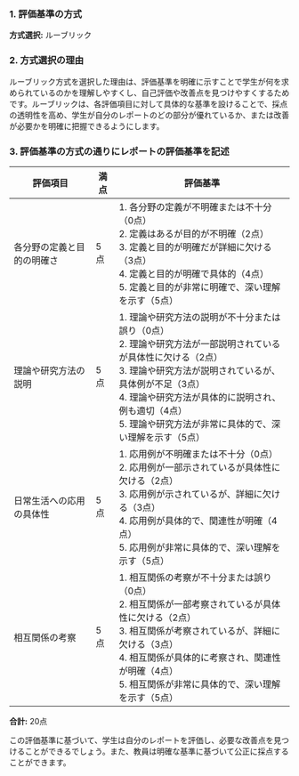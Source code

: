 ### 1. 評価基準の方式
**方式選択:** ルーブリック

### 2. 方式選択の理由
ルーブリック方式を選択した理由は、評価基準を明確に示すことで学生が何を求められているのかを理解しやすくし、自己評価や改善点を見つけやすくするためです。ルーブリックは、各評価項目に対して具体的な基準を設けることで、採点の透明性を高め、学生が自分のレポートのどの部分が優れているか、または改善が必要かを明確に把握できるようにします。

### 3. 評価基準の方式の通りにレポートの評価基準を記述

| 評価項目                     | 満点 | 評価基準                                                                                     |
|------------------------------|------|----------------------------------------------------------------------------------------------|
| 各分野の定義と目的の明確さ | 5点  | 1. 各分野の定義が不明確または不十分（0点）<br>2. 定義はあるが目的が不明確（2点）<br>3. 定義と目的が明確だが詳細に欠ける（3点）<br>4. 定義と目的が明確で具体的（4点）<br>5. 定義と目的が非常に明確で、深い理解を示す（5点） |
| 理論や研究方法の説明       | 5点  | 1. 理論や研究方法の説明が不十分または誤り（0点）<br>2. 理論や研究方法が一部説明されているが具体性に欠ける（2点）<br>3. 理論や研究方法が説明されているが、具体例が不足（3点）<br>4. 理論や研究方法が具体的に説明され、例も適切（4点）<br>5. 理論や研究方法が非常に具体的で、深い理解を示す（5点） |
| 日常生活への応用の具体性   | 5点  | 1. 応用例が不明確または不十分（0点）<br>2. 応用例が一部示されているが具体性に欠ける（2点）<br>3. 応用例が示されているが、詳細に欠ける（3点）<br>4. 応用例が具体的で、関連性が明確（4点）<br>5. 応用例が非常に具体的で、深い理解を示す（5点） |
| 相互関係の考察             | 5点  | 1. 相互関係の考察が不十分または誤り（0点）<br>2. 相互関係が一部考察されているが具体性に欠ける（2点）<br>3. 相互関係が考察されているが、詳細に欠ける（3点）<br>4. 相互関係が具体的に考察され、関連性が明確（4点）<br>5. 相互関係が非常に具体的で、深い理解を示す（5点） |

**合計:** 20点

この評価基準に基づいて、学生は自分のレポートを評価し、必要な改善点を見つけることができるでしょう。また、教員は明確な基準に基づいて公正に採点することができます。